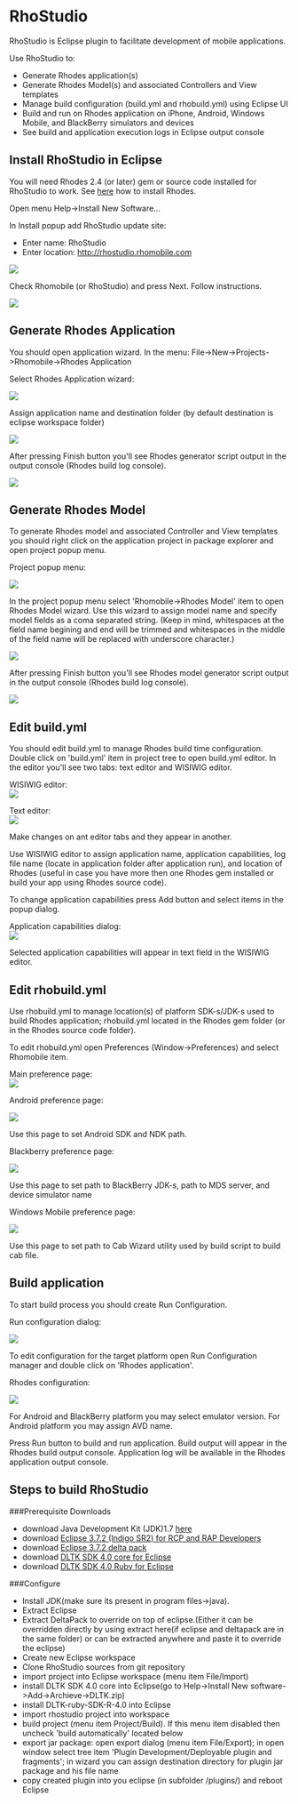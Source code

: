 # RhoStudio
RhoStudio is Eclipse plugin to facilitate development of mobile applications.

Use RhoStudio to:

- Generate Rhodes application(s)
- Generate Rhodes Model(s) and associated Controllers and View templates
- Manage build configuration (build.yml and rhobuild.yml) using Eclipse UI
- Build and run on Rhodes application on iPhone, Android, Windows Mobile, and BlackBerry simulators and devices
- See build and application execution logs in Eclipse output console

## Install RhoStudio in Eclipse

You will need Rhodes 2.4 (or later) gem or source code installed for RhoStudio to work. See [here](http://docs.rhomobile.com/rhodes/install) how to install Rhodes. 

Open menu Help->Install New Software... 

In Install popup add RhoStudio update site:

- Enter name: RhoStudio
- Enter location: http://rhostudio.rhomobile.com

<img src='http://rhodocs.s3.amazonaws.com/eclipse-plugin/install/add-update-site.png'></img>

Check Rhomobile (or RhoStudio) and press Next. Follow instructions.

<img src='http://rhodocs.s3.amazonaws.com/eclipse-plugin/install/install.png'></img>

## Generate Rhodes Application

You should open application wizard. In the menu: File->New->Projects->Rhomobile->Rhodes Application

Select Rhodes Application wizard:

<img src='http://rhodocs.s3.amazonaws.com/eclipse-plugin/app_wizard/1.jpg'></img>

Assign application name and destination folder (by default destination is eclipse workspace folder)

<img src='http://rhodocs.s3.amazonaws.com/eclipse-plugin/app_wizard/2.jpg'></img>

After pressing Finish button you'll see Rhodes generator script output in the output console (Rhodes build log console).

<img src='http://rhodocs.s3.amazonaws.com/eclipse-plugin/app_wizard/4.jpg'></img>

## Generate Rhodes Model

To generate Rhodes model and associated Controller and View templates you should right click on the application project in package explorer and open project popup menu.

Project popup menu:<br/>

<img src='http://rhodocs.s3.amazonaws.com/eclipse-plugin/model_wizard/1.jpg'></img>

In the project popup menu select 'Rhomobile->Rhodes Model' item to open Rhodes Model wizard. Use this wizard to assign model name and specify model fields as a coma separated string. (Keep in mind, whitespaces at the field name begining and end will be trimmed and whitespaces in the middle of the field name will be replaced with underscore character.)

<img src='http://rhodocs.s3.amazonaws.com/eclipse-plugin/model_wizard/3.jpg'></img>

After pressing Finish button you'll see Rhodes model generator script output in the output console (Rhodes build log console).

<img src='http://rhodocs.s3.amazonaws.com/eclipse-plugin/model_wizard/4.jpg'></img>
                                                           
## Edit build.yml

You should edit build.yml to manage Rhodes build time configuration. 
Double click on 'build.yml' item in project tree to open build.yml editor. 
In the editor you'll see two tabs: text editor and WISIWIG editor. 

WISIWIG editor:<br/>
<img src='http://rhodocs.s3.amazonaws.com/eclipse-plugin/yml_editor/1.jpg'></img>

Text editor:<br/>
<img src='http://rhodocs.s3.amazonaws.com/eclipse-plugin/yml_editor/3.jpg'></img>

Make changes on ant editor tabs and they appear in another.

Use WISIWIG editor to assign application name, application capabilities, log file name (locate in application folder after application run), and location of Rhodes (useful in case you have more then one Rhodes gem installed or build your app using Rhodes source code).

To change application capabilities press Add button and select items in the popup dialog. 

Application capabilities dialog:<br/>
<img src='http://rhodocs.s3.amazonaws.com/eclipse-plugin/yml_editor/2.jpg'></img>

Selected application capabilities will appear in text field in the WISIWIG editor. 

## Edit rhobuild.yml

Use rhobuild.yml to manage location(s) of platform SDK-s/JDK-s used to build Rhodes application; rhobuild.yml located in the Rhodes gem folder (or in the Rhodes source code folder). 

To edit rhobuild.yml open Preferences (Window->Preferences) and select Rhomobile item.

Main preference page:<br/>
<img src='http://rhodocs.s3.amazonaws.com/eclipse-plugin/preferences/1.jpg'></img>

Android preference page:<br/>

<img src='http://rhodocs.s3.amazonaws.com/eclipse-plugin/preferences/2.jpg'></img>

Use this page to set Android SDK and NDK path.

Blackberry preference page:<br/>

<img src='http://rhodocs.s3.amazonaws.com/eclipse-plugin/preferences/3.jpg'></img>

Use this page to set path to BlackBerry JDK-s, path to MDS server, and device simulator name

Windows Mobile preference page:<br/>

<img src='http://rhodocs.s3.amazonaws.com/eclipse-plugin/preferences/5.jpg'></img>

Use this page to set path to Cab Wizard utility used by build script to build cab file. 

## Build application

To start build process you should create Run Configuration. 

Run configuration dialog:<br/>

<img src='http://rhodocs.s3.amazonaws.com/eclipse-plugin/configuration/1.jpg'></img>

To edit configuration for the target platform open Run Configuration manager and double click on 'Rhodes application'. 

Rhodes configuration:<br/>

<img src='http://rhodocs.s3.amazonaws.com/eclipse-plugin/configuration/2.jpg'></img>

For Android and BlackBerry platform you may select emulator version. For Android platform you may assign AVD name. 

Press Run button to build and run application. Build output will appear in the Rhodes build output console. Application log will be available in the Rhodes application output console.

## Steps to build RhoStudio 

###Prerequisite Downloads
- download Java Development Kit (JDK)1.7   [here](http://www.oracle.com/technetwork/java/javase/downloads/jdk7-downloads-1880260.html)
- download [Eclipse 3.7.2 (Indigo SR2) for RCP and RAP Developers ](http://www.eclipse.org/downloads/packages/eclipse-rcp-and-rap-developers/indigosr2)
- download [Eclipse 3.7.2 delta pack](http://archive.eclipse.org/eclipse/downloads/drops/R-3.7.2-201202080800/download.php?dropFile=eclipse-3.7.2-delta-pack.zip)  
- download [DLTK SDK 4.0 core for Eclipse](http://www.eclipse.org/downloads/download.php?file=/technology/dltk/downloads/drops/R4.0/R-4.0-201206120903/dltk-core-sdk-R-4.0-201206120903.zip&mirror_id=1135)
- download [DLTK SDK 4.0 Ruby for Eclipse ](http://www.eclipse.org/downloads/download.php?file=/technology/dltk/downloads/drops/R4.0/R-4.0-201206120903/dltk-ruby-sdk-R-4.0-201206120903.zip) 

###Configure
- Install JDK(make sure its present in program files->java). 
- Extract Eclipse
- Extract DeltaPack to override on top of eclipse.(Either it can be overridden directly by using extract here(if eclipse and deltapack are in the same folder) or can be extracted anywhere and paste it to override the eclipse) 
- Create new Eclipse workspace 
- Clone RhoStudio sources from git repository
- import project into Eclipse workspace (menu item File/Import)
- install DLTK SDK 4.0 core into Eclipse(go to Help->Install New software->Add->Archieve->DLTK.zip) 
- install DLTK-ruby-SDK-R-4.0  into Eclipse 
- import rhostudio project into workspace
- build project (menu item Project/Build). If this menu item disabled then uncheck 'build automatically' located below
- export jar package: 
   open export dialog (menu item File/Export); 
   in open window select tree item 'Plugin Development/Deployable plugin and fragments';
   in wizard you can assign destination directory for plugin jar package and his file name
- copy created plugin into you eclipse (in subfolder /plugins/) and reboot Eclipse
